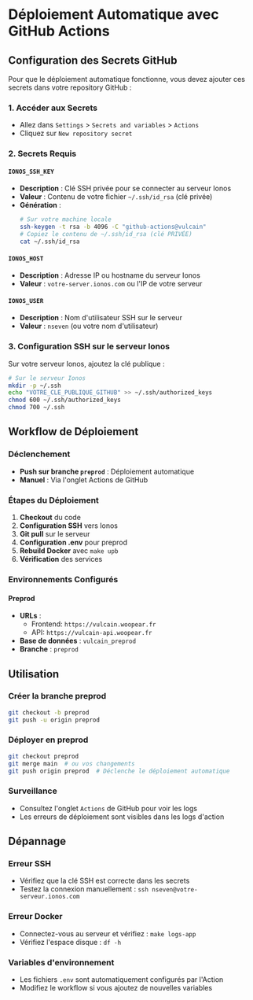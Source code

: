 # Déploiement Automatique avec GitHub Actions

## Configuration des Secrets GitHub

Pour que le déploiement automatique fonctionne, vous devez ajouter ces secrets dans votre repository GitHub :

### 1. Accéder aux Secrets
- Allez dans `Settings` > `Secrets and variables` > `Actions`
- Cliquez sur `New repository secret`

### 2. Secrets Requis

#### `IONOS_SSH_KEY`
- **Description** : Clé SSH privée pour se connecter au serveur Ionos
- **Valeur** : Contenu de votre fichier `~/.ssh/id_rsa` (clé privée)
- **Génération** :
  ```bash
  # Sur votre machine locale
  ssh-keygen -t rsa -b 4096 -C "github-actions@vulcain"
  # Copiez le contenu de ~/.ssh/id_rsa (clé PRIVÉE)
  cat ~/.ssh/id_rsa
  ```

#### `IONOS_HOST`
- **Description** : Adresse IP ou hostname du serveur Ionos
- **Valeur** : `votre-server.ionos.com` ou l'IP de votre serveur

#### `IONOS_USER`
- **Description** : Nom d'utilisateur SSH sur le serveur
- **Valeur** : `nseven` (ou votre nom d'utilisateur)

### 3. Configuration SSH sur le serveur Ionos

Sur votre serveur Ionos, ajoutez la clé publique :

```bash
# Sur le serveur Ionos
mkdir -p ~/.ssh
echo "VOTRE_CLE_PUBLIQUE_GITHUB" >> ~/.ssh/authorized_keys
chmod 600 ~/.ssh/authorized_keys
chmod 700 ~/.ssh
```

## Workflow de Déploiement

### Déclenchement
- **Push sur branche `preprod`** : Déploiement automatique
- **Manuel** : Via l'onglet Actions de GitHub

### Étapes du Déploiement
1. **Checkout** du code
2. **Configuration SSH** vers Ionos
3. **Git pull** sur le serveur
4. **Configuration .env** pour preprod
5. **Rebuild Docker** avec `make upb`
6. **Vérification** des services

### Environnements Configurés

#### Preprod
- **URLs** : 
  - Frontend: `https://vulcain.woopear.fr`
  - API: `https://vulcain-api.woopear.fr`
- **Base de données** : `vulcain_preprod`
- **Branche** : `preprod`

## Utilisation

### Créer la branche preprod
```bash
git checkout -b preprod
git push -u origin preprod
```

### Déployer en preprod
```bash
git checkout preprod
git merge main  # ou vos changements
git push origin preprod  # Déclenche le déploiement automatique
```

### Surveillance
- Consultez l'onglet `Actions` de GitHub pour voir les logs
- Les erreurs de déploiement sont visibles dans les logs d'action

## Dépannage

### Erreur SSH
- Vérifiez que la clé SSH est correcte dans les secrets
- Testez la connexion manuellement : `ssh nseven@votre-serveur.ionos.com`

### Erreur Docker
- Connectez-vous au serveur et vérifiez : `make logs-app`
- Vérifiez l'espace disque : `df -h`

### Variables d'environnement
- Les fichiers `.env` sont automatiquement configurés par l'Action
- Modifiez le workflow si vous ajoutez de nouvelles variables